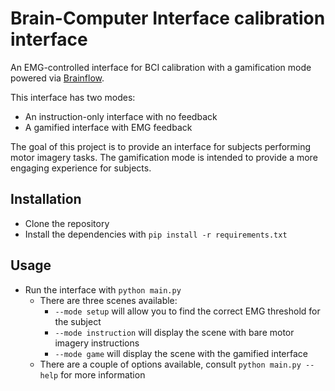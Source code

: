 # Brain-Computer Interface calibration interface

An EMG-controlled interface for BCI calibration with a gamification mode powered via [Brainflow](https://brainflow.org/).

This interface has two modes:
* An instruction-only interface with no feedback
* A gamified interface with EMG feedback

The goal of this project is to provide an interface for subjects performing motor imagery tasks. The gamification mode is intended to provide a more engaging experience for subjects.

## Installation

* Clone the repository
* Install the dependencies with `pip install -r requirements.txt`

## Usage
* Run the interface with `python main.py`
  * There are three scenes available:
    * `--mode setup` will allow you to find the correct EMG threshold for the subject
    * `--mode instruction` will display the scene with bare motor imagery instructions
    * `--mode game` will display the scene with the gamified interface
  * There are a couple of options available, consult `python main.py --help` for more information